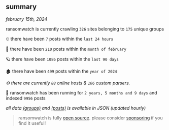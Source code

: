 
## summary
_february 15th, 2024_

ransomwatch is currently crawling `326` sites belonging to `175` unique groups

⏲ there have been `7` posts within the `last 24 hours`

🦈 there have been `210` posts within the `month of february`

🪐 there have been `1086` posts within the `last 90 days`

🏚 there have been `499` posts within the `year of 2024`

_⚙️ there are currently `88` online hosts & `106` custom parsers._

🦕 ransomwatch has been running for `2 years, 5 months and 9 days` and indexed `9956` posts

_all data  [(groups)](http://ransomwhat.telemetry.ltd/groups) and [(posts)](http://ransomwhat.telemetry.ltd/posts) is available in JSON (updated hourly)_

> ransomwatch is fully [open source](https://github.com/joshhighet/ransomwatch#ransomwatch--). please consider [sponsoring](https://github.com/sponsors/joshhighet) if you find it useful!

